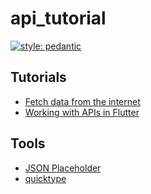 # api_tutorial

[![style: pedantic](https://img.shields.io/badge/style-pedantic-00B5A8.svg)](https://pub.dev/packages/pedantic)

## Tutorials

- [Fetch data from the internet](https://flutter.dev/docs/cookbook/networking/fetch-data#1-add-the-http-package)
- [Working with APIs in Flutter](https://medium.com/flutter-community/working-with-apis-in-flutter-8745968103e9)

## Tools

- [JSON Placeholder](https://jsonplaceholder.typicode.com/)
- [quicktype](https://app.quicktype.io/)
